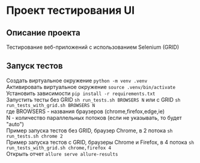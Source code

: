 # Проект тестирования UI

## Описание проекта

Тестирование веб-приложений с использованием Selenium (GRID)

## Запуск тестов

Создать виртуальное окружение `python -m venv .venv` \
Активировать виртуальное окружение `source .venv/bin/activate` \
Установить зависимости `pip install -r requirements.txt` \
Запустить тесты без GRID `sh run_tests.sh BROWSERS N`
или с GRID `sh run_tests_with_grid.sh BROWSERS N` \
где BROWSERS - названия браузеров (chrome,firefox,edge,ie) \
N - количество параллельных потоков (если не указывать, то будет "auto") \
Пример запуска тестов без GRID, браузер Chrome, в 2 потока `sh run_tests.sh chrome 2` \
Пример запуска тестов с GRID, браузеры Chrome и Firefox, в 4 потока `sh run_tests_with_grid.sh chrome,firefox 4` \
Открыть отчет `allure serve allure-results`